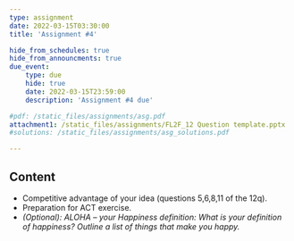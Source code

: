 ```yaml
---
type: assignment
date: 2022-03-15T03:30:00
title: 'Assignment #4'

hide_from_schedules: true
hide_from_announcments: true
due_event:
    type: due
    hide: true
    date: 2022-03-15T23:59:00
    description: 'Assignment #4 due'

#pdf: /static_files/assignments/asg.pdf
attachment1: /static_files/assignments/FL2F_12 Question template.pptx
#solutions: /static_files/assignments/asg_solutions.pdf

---
```

## Content
- Competitive advantage of your idea (questions 5,6,8,11 of the 12q).
- Preparation for ACT exercise.
- *(Optional):   ALOHA 	– your Happiness definition:
What is your definition of happiness?
Outline a list of things that make you happy.*



